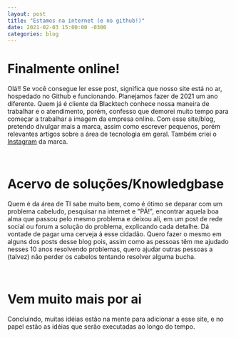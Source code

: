 ```yaml
---
layout: post
title: "Estamos na internet (e no github!)"
date: 2021-02-03 15:00:00 -0300
categories: blog
---
```

# Finalmente online!

Olá!! Se você consegue ler esse post, significa que nosso site está no ar, hospedado no Github e funcionando.
Planejamos fazer de 2021 um ano diferente. Quem já é cliente da Blacktech conhece nossa maneira de trabalhar e o atendimento, porém, confesso que demorei muito tempo para começar a trabalhar a imagem da empresa online. Com esse site/blog, pretendo divulgar mais a marca, assim como escrever pequenos, porém relevantes artigos sobre a área de tecnologia em geral. Também criei o [Instagram](https://instagram.com/blacktechit) da marca.


<p>&nbsp;</p>

# Acervo de soluções/Knowledgbase

Quem é da área de TI sabe muito bem, como é ótimo se deparar com um problema cabeludo, pesquisar na internet e "PÁ!", encontrar aquela boa alma que passou pelo mesmo problema e deixou ali, em um post de rede social ou forum a solução do problema, explicando cada detalhe. Dá vontade de pagar uma cerveja à esse cidadão.
Quero fazer o mesmo em alguns dos posts desse blog pois, assim como as pessoas têm me ajudado nesses 10 anos resolvendo problemas, quero ajudar outras pessoas a (talvez) não perder os cabelos tentando resolver alguma bucha.  

<p>&nbsp;</p>

# Vem muito mais por ai

Concluindo, muitas idéias estão na mente para adicionar a esse site, e no papel estão as idéias que serão executadas ao longo do tempo.
